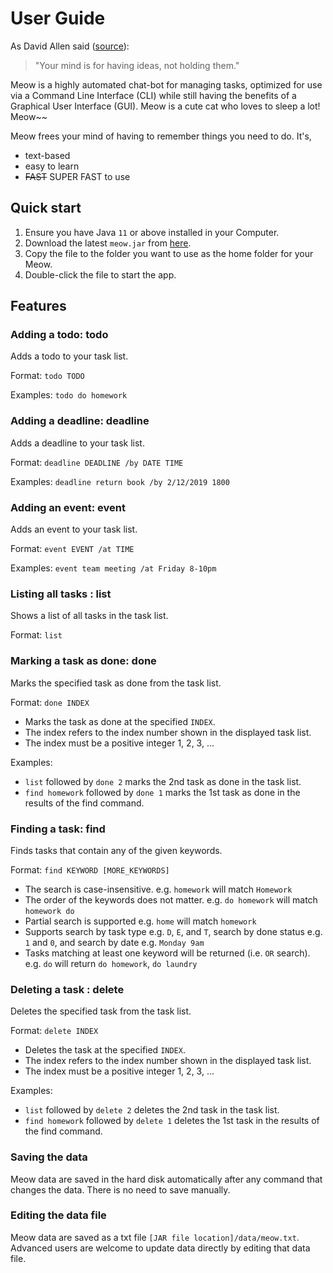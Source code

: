 # User Guide
As David Allen said ([source](https://dansilvestre.com/productivity-quotes/)):
> "Your mind is for having ideas, not holding them."

Meow is a highly automated chat-bot for managing tasks, 
optimized for use via a Command Line Interface (CLI) 
while still having the benefits of a Graphical User 
Interface (GUI). Meow is a cute cat who loves to sleep a lot!
Meow~~

Meow frees your mind of having to remember things you need to do. It's,
* text-based
* easy to learn
* ~~FAST~~ SUPER FAST to use

## Quick start
1. Ensure you have Java ```11``` or above installed in your Computer.
2. Download the latest ```meow.jar``` from [here](https://github.com/Linxcathyyy/ip/).
3. Copy the file to the folder you want to use as the home folder for your Meow.
4. Double-click the file to start the app.

## Features 

### Adding a todo: todo

Adds a todo to your task list.

Format: ```todo TODO```

Examples: ```todo do homework```

### Adding a deadline: deadline

Adds a deadline to your task list.

Format: ```deadline DEADLINE /by DATE TIME```

Examples: ```deadline return book /by 2/12/2019 1800```

### Adding an event: event

Adds an event to your task list.

Format: ```event EVENT /at TIME```

Examples: ```event team meeting /at Friday 8-10pm```

### Listing all tasks : list

Shows a list of all tasks in the task list.

Format: ```list```

### Marking a task as done: done

Marks the specified task as done from the task list.

Format: ```done INDEX```

* Marks the task as done at the specified ```INDEX```.
* The index refers to the index number shown in the displayed task list.
* The index must be a positive integer 1, 2, 3, …​

Examples:
* ```list``` followed by ```done 2``` marks the 2nd task as done in the task list.
* ```find homework``` followed by ```done 1``` marks the 1st task as done in the results of the find command.


### Finding a task: find

Finds tasks that contain any of the given keywords.

Format: ```find KEYWORD [MORE_KEYWORDS]```

* The search is case-insensitive. e.g. ```homework``` will match ```Homework```
* The order of the keywords does not matter. e.g. ```do homework``` will match ```homework do```
* Partial search is supported e.g. ```home``` will match ```homework```
* Supports search by task type e.g. ```D```, ```E```, and ```T```, search by done status e.g. ```1``` and ```0```, 
  and search by date e.g. ```Monday 9am```
* Tasks matching at least one keyword will be returned (i.e. ```OR``` search). 
  e.g. ```do``` will return ```do homework```, ```do laundry```

### Deleting a task : delete

Deletes the specified task from the task list.

Format: ```delete INDEX```

* Deletes the task at the specified ```INDEX```.
* The index refers to the index number shown in the displayed task list.
* The index must be a positive integer 1, 2, 3, …​

Examples:
* ```list``` followed by ```delete 2``` deletes the 2nd task in the task list.
* ```find homework``` followed by ```delete 1``` deletes the 1st task in the results of the find command.

### Saving the data

Meow data are saved in the hard disk automatically after any command that changes the data. 
There is no need to save manually.

### Editing the data file

Meow data are saved as a txt file ```[JAR file location]/data/meow.txt```.
Advanced users are welcome to update data directly by editing that data file.




